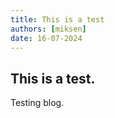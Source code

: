 ```yaml
---
title: This is a test
authors: [miksen]
date: 16-07-2024
---
```


## This is a test.

Testing blog.
